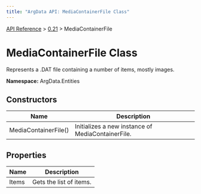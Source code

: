 ```yaml
---
title: "ArgData API: MediaContainerFile Class"
---
```


[API Reference](/argdata/api/) &gt; [0.21](/argdata/api/0.21/) &gt; MediaContainerFile

# MediaContainerFile Class

Represents a .DAT file containing a number of items, mostly images.

**Namespace:** ArgData.Entities

## Constructors

<table class="table table-bordered table-striped ">
<thead>
  <tr>
    <th>Name</th>
    <th>Description</th>
  </tr>
</thead>
<tbody>
  <tr>
    <td>MediaContainerFile()</td>
    <td>Initializes a new instance of MediaContainerFile.</td>
  </tr>
</tbody>
</table>


## Properties

<table class="table table-bordered table-striped ">
<thead>
  <tr>
    <th>Name</th>
    <th>Description</th>
  </tr>
</thead>
<tbody>
  <tr>
    <td>Items</td>
    <td>Gets the list of items.</td>
  </tr>
</tbody>
</table>


